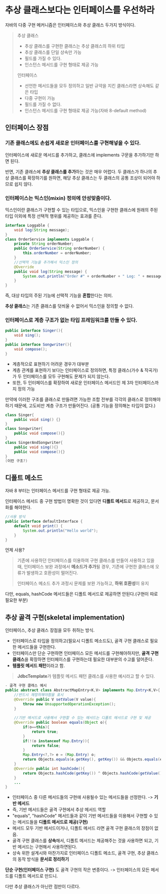 # 추상 클래스보다는 인터페이스를 우선하라

자바의 다중 구현 메커니즘은 인터페이스와 추상 클래스 두가지 방식이다.
> 추상 클래스
> - 추상 클래스를 구현한 클래스는 추상 클래스의 하위 타입
> - 추상 클래스를 단일 상속만 가능
> - 필드를 가질 수 있다.
> - 인스턴스 메서드를 구현 형태로 제공 가능
> 
> 인터페이스
> - 선언한 메서드들을 모두 정의하고 일반 규약을 지킨 클래스라면 상속해도 같은 타입
> - 다중 구현이 가능
> - 필드를 가질 수 없다.
> - 인스턴스 메서드를 구현 형태로 제공 가능(자바 8-default method)

## 인터페이스 장점

### 기존 클래스에도 손쉽게 새로운 인터페이스를 구현해넣을 수 있다.

인터페이스에 새로운 메서드를 추가하고, 클래스에 implements 구문을 추가하기만 하면 된다.

반면, 기존 클래스에 **추상 클래스를 추가**하는 것은 매우 어렵다.
두 클래스가 하나의 추상 클래스를 확장하기를 원하면, 해당 추상 클래스는 두 클래스의 공통 조상이 되어야 하므로 쉽지 않다.

### 인터페이스는 믹스인(mixin) 정의에 안성맞춤이다.

믹스인이란 클래스가 구현할 수 있는 타입으로, 믹스인을 구현한 클래스에 원래의 주된 타입 이외에 특정 선택적 행위를 제공하는 효과를 준다.

```java
interface Loggable {
    void log(String message);
}
class OrderService implements Loggable {
    private String orderNumber;
    public OrderService(String orderNumber) {
        this.orderNumber = orderNumber;
    }
    //선택적 기능을 추가해서 믹스인 정의
    @Override
    public void log(String message) {
        System.out.println("Order #" + orderNumber + " Log: " + message);
    }
}
```
즉, 대상 타입의 주된 기능에 선택적 기능을 **혼합**한다는 의미.

**추상 클래스**는 기존 클래스를 덧씌울 수 없어서 믹스인을 정의할 수 없다.

### 인터페이스로 계층 구조가 없는 타입 프레임워크를 만들 수 있다.
```java
public interface Singer(){
    void sing();
}
public interface Songwriter(){
    void compose();
}
```
- 계층적으로 표현하기 어려운 경우가 대부분
- 계층 관계를 표현하기 보다는 인터페이스로 정의하면, 특정 클래스(가수 & 작곡가)가 두 인터페이스를 모두 구현해도 문제가 되지 않는다.
- 또한, 두 인터페이스를 확장하여 새로운 인터페이스 메서드인 제 3자 인터페이스까지 정의 가능

만약에 이러한 구조를 클래스로 만들려면 가능한 조합 전부를 각각의 클래스로 정의해야하기 때문에, 고도비만 계층 구조가 만들어진다.
(공통 기능을 정의해논 타입이 없다.)
```java
class Singer{
    public void sing() {}
}
class Songwriter{
    public void compose(){}
}
class SingerAndSongwriter{
    public void sing(){}
    public void compose(){}
}
(이런 구조?)
```

## 디폴트 메소드
자바 8 부터는 인터페이스 메서드를 구현 형태로 제공 가능.

인터페이스 메서드 중 구현 방법이 명확한 것이 있다면 **디폴트 메서드**로 제공하고, 문서화를 해야한다.
```java
//사용 방식
public interface defaultInterface {
    default void print() {
        System.out.println("Hello world");
    }
}
```

언제 사용?
> 기존에 사용하던 인터페이스를 이용하여 구현 클래스를 만들어 사용하고 있을 때,
> 인터페이스 보완 과정에서 **메소드가 추가**될 경우, 기존에 구현한 클래스에 오류가 발생하고 호환성이 떨어진다.
> 
> 인터페이스 메소드 추가 과정시 문제를 보완 가능하고, **하위 호환성**이 유지 

다만, equals, hashCode 메서드들은 디폴트 메서드로 제공하면 안된다.(구현이 따로 필요한 부분)

## 추상 골격 구현(skeletal implementation)
인터페이스, 추상 클래스 장점을 모두 취하는 방식.

- 인터페이스로 타입을 정의하고(필요시 디폴트 메소드도), 골격 구현 클래스로 필요한 메서드들을 구현한다.
- 인터페이스만 단순 구현하면 인터페이스 모든 메서드를 구현해야하지만, **골격 구현 클래스**을 확장하면 인터페이스를 구현하는데 필요한 대부분의 수고를 덜어준다.
- **템플릿 메서드 패턴**이라고 함.
> **JdbcTemplate**가 템플릿 메서드 패턴 클래스를 사용한 예시라고 할 수 있다.

```java
- 골격 구현 클래스 예시
public abstract class AbstractMapEntry<K,V> implements Map.Entry<K,V>{
    //반드시 재정의해야함을 표시
    @Override public V setValue(V value){
        throw new UnsupportedOperationException();
    }
    
    //기반 메서드로 사용해서 구현할 수 있는 메서드는 디폴트 메서드로 구현 및 제공
    @Override public boolean equals(Object o){
        if(o==this){
            return true;
        }
        if(!(o instanceof Map.Entry)){
            return false;
        }
        Map.Entry<?,?> e = (Map.Entry) o;
        return Objects.equals(e.getKey(), getKey()) && Objects.equals(e.getValue(), getValue());
    }
    @Override public int hashCode(){
        return Objects.hashCode(getKey()) ^ Objects.hashCode(getValue());
    }
    ...
}
```

- 인터페이스 중 다른 메서드들의 구현애 사용될수 있는 메서드들을 선정한다. -> **기반 메서드**
- 즉, 기반 메서드들은 골격 구현에서 추상 메서드 역할
- "equals", "hashCode" 메서드들과 같이 기반 메서드들을 이용해서 구현할 수 있는 메서드들을 **디폴트 메서드로 제공(구현)**
- 메서드 모두 기반 메서드이거나, 디폴트 메서드 라면 골격 구현 클래스의 장점이 없음.
- 골격 구현 클래스를 **상속**해서, 디폴트 메서드는 제공해주는 것을 사용하면 되고, 기반 메서드는 구현해서 사용하면된다.
- 상속 위한 설계시와 마찬가지로 인터페이스 디폴트 메소드, 골격 구현, 추상 클래스의 동작 방식을 **문서로 정리하기**

**단순 구현(인터페이스 구현)** 도 골격 구현의 작은 변종이다. -> 인터페이스의 모든 메서드를 디폴트 메서드로 만드니.

다만 추상 클래스가 아닌란 점만이 다르다.

